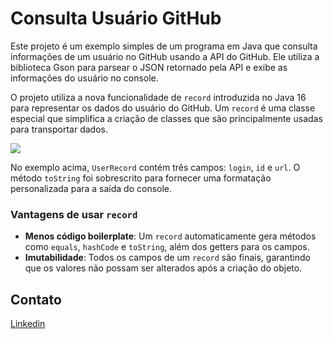 # Consulta Usuário GitHub

Este projeto é um exemplo simples de um programa em Java que consulta informações de um usuário no GitHub usando a API do GitHub. Ele utiliza a biblioteca Gson para parsear o JSON retornado pela API e exibe as informações do usuário no console.



O projeto utiliza a nova funcionalidade de `record` introduzida no Java 16 para representar os dados do usuário do GitHub. Um `record` é uma classe especial que simplifica a criação de classes que são principalmente usadas para transportar dados. 



![](C:\projetos-versionados\consumo-api\github-user-api\img\record.png)



No exemplo acima, `UserRecord` contém três campos: `login`, `id` e `url`. O método `toString` foi sobrescrito para fornecer uma formatação personalizada para a saída do console.



### Vantagens de usar `record`

- **Menos código boilerplate**: Um `record` automaticamente gera métodos como `equals`, `hashCode` e `toString`, além dos getters para os campos.
- **Imutabilidade**: Todos os campos de um `record` são finais, garantindo que os valores não possam ser alterados após a criação do objeto.



## Contato

[Linkedin ](https://www.linkedin.com/in/pativilaka/)